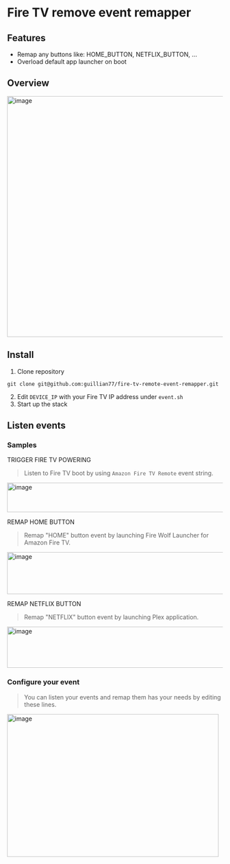 # Fire TV remove event remapper

## Features
- Remap any buttons like: HOME_BUTTON, NETFLIX_BUTTON, ...
- Overload default app launcher on boot

## Overview

<img width="852" height="562" alt="image" src="https://github.com/user-attachments/assets/0c16e576-3dee-4009-83b8-c87a08a6f2c6" />


## Install

1. Clone repository
```shell
git clone git@github.com:guillian77/fire-tv-remote-event-remapper.git
```
2. Edit `DEVICE_IP` with your Fire TV IP address under `event.sh`
3. Start up the stack

## Listen events

### Samples

TRIGGER FIRE TV POWERING
> Listen to Fire TV boot by using `Amazon Fire TV Remote` event string.
<img width="954" height="69" alt="image" src="https://github.com/user-attachments/assets/8cc8cbfc-5a96-4ccd-9795-ee7ec7d5c72d" />


REMAP HOME BUTTON
> Remap "HOME" button event by launching Fire Wolf Launcher for Amazon Fire TV.
<img width="959" height="98" alt="image" src="https://github.com/user-attachments/assets/648c7aa5-0f78-4f31-83c7-a045527886a1" />

REMAP NETFLIX BUTTON
> Remap "NETFLIX" button event by launching Plex application.
<img width="826" height="96" alt="image" src="https://github.com/user-attachments/assets/1039861d-49c9-46cd-b504-a6f69cdde18c" />

### Configure your event

> You can listen your events and remap them has your needs by editing these lines.
<img width="494" height="333" alt="image" src="https://github.com/user-attachments/assets/281edc9e-88d6-4828-9674-063f78709a31" />
